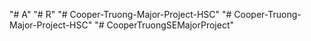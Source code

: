"# A" 
"# R" 
"# Cooper-Truong-Major-Project-HSC" 
"# Cooper-Truong-Major-Project-HSC" 
"# CooperTruongSEMajorProject" 
